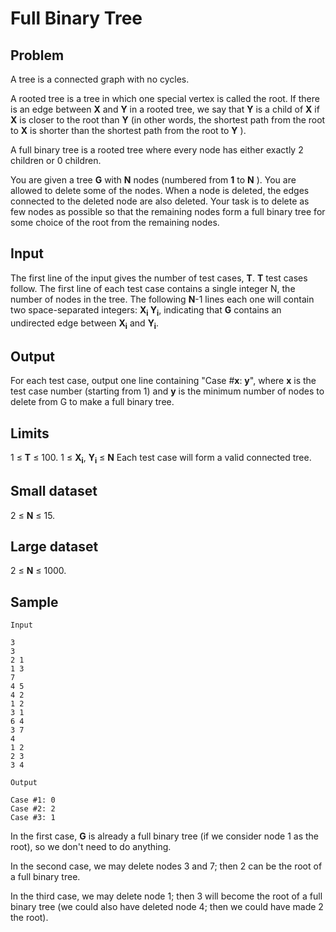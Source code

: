 # Full Binary Tree

## Problem

A tree is a connected graph with no cycles.

A rooted tree is a tree in which one special vertex is called the root. If there is an edge between **X** and **Y** in a rooted tree, we say that **Y** is a child of **X** if **X** is closer to the root than **Y** (in other words, the shortest path from the root to **X** is shorter than the shortest path from the root to **Y** ).

A full binary tree is a rooted tree where every node has either exactly 2 children or 0 children.

You are given a tree **G** with **N** nodes (numbered from **1** to **N** ). You are allowed to delete some of the nodes. When a node is deleted, the edges connected to the deleted node are also deleted. Your task is to delete as few nodes as possible so that the remaining nodes form a full binary tree for some choice of the root from the remaining nodes.

## Input

The first line of the input gives the number of test cases, **T**. **T** test cases follow. The first line of each test case contains a single integer N, the number of nodes in the tree. The following **N**-1 lines each one will contain two space-separated integers: **X<sub>i</sub> Y<sub>i</sub>**, indicating that **G** contains an undirected edge between **X<sub>i</sub>** and **Y<sub>i</sub>**.

## Output

For each test case, output one line containing "Case #**x**: **y**", where **x** is the test case number (starting from 1) and **y** is the minimum number of nodes to delete from G to make a full binary tree.

## Limits

1 ≤ **T** ≤ 100.
1 ≤ **X<sub>i</sub>**, **Y<sub>i</sub>** ≤ **N**
Each test case will form a valid connected tree.

## Small dataset

2 ≤ **N** ≤ 15.

## Large dataset

2 ≤ **N** ≤ 1000.

## Sample

```
Input 

3
3
2 1
1 3
7
4 5
4 2
1 2
3 1
6 4
3 7
4
1 2
2 3
3 4

Output 
   
Case #1: 0
Case #2: 2
Case #3: 1
```

In the first case, **G** is already a full binary tree (if we consider node 1 as the root), so we don't need to do anything.

In the second case, we may delete nodes 3 and 7; then 2 can be the root of a full binary tree.

In the third case, we may delete node 1; then 3 will become the root of a full binary tree (we could also have deleted node 4; then we could have made 2 the root).
